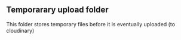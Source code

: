 ## Temporarary upload folder

This folder stores temporary files before it is eventually uploaded (to cloudinary)
